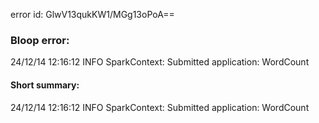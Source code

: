 error id: GlwV13qukKW1/MGg13oPoA==
### Bloop error:

24/12/14 12:16:12 INFO SparkContext: Submitted application: WordCount
#### Short summary: 

24/12/14 12:16:12 INFO SparkContext: Submitted application: WordCount